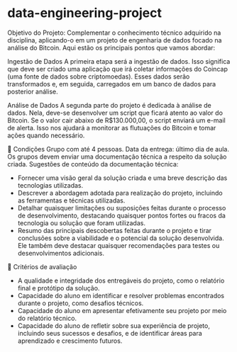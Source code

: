 # data-engineering-project

Objetivo do Projeto: Complementar o conhecimento técnico adquirido na disciplina, aplicando-o em um projeto de engenharia de dados focado na análise do Bitcoin. Aqui estão os principais pontos que vamos abordar:

Ingestão de Dados
A primeira etapa será a ingestão de dados. Isso significa que deve ser criado uma aplicação que irá coletar informações do Coincap (uma fonte de dados sobre criptomoedas). Esses dados serão transformados e, em seguida, carregados em um banco de dados para posterior análise.

Análise de Dados
A segunda parte do projeto é dedicada à análise de dados. Nela, deve-se desenvolver um script que ficará atento ao valor do Bitcoin. Se o valor cair abaixo de R$130.000,00, o script enviará um e-mail de alerta. Isso nos ajudará a monitorar as flutuações do Bitcoin e tomar ações quando necessário.

📑 Condições
Grupo com até 4 pessoas.
Data da entrega: último dia de aula.
Os grupos devem enviar uma documentação técnica a respeito da solução criada. Sugestões de conteúdo da documentação técnica:
- Fornecer uma visão geral da solução criada  e uma breve descrição das tecnologias utilizadas.
- Descrever a abordagem adotada para realização do projeto, incluindo as ferramentas e técnicas utilizadas. 
- Detalhar quaisquer limitações ou suposições feitas durante o processo de desenvolvimento, destacando quaisquer pontos fortes ou fracos da tecnologia ou solução que foram utilizadas.
- Resumo das principais descobertas feitas durante o projeto e tirar conclusões sobre a viabilidade e o potencial da solução desenvolvida. Ele também deve destacar quaisquer recomendações para testes ou desenvolvimentos adicionais.

💯 Critérios de avaliação
- A qualidade e integridade dos entregáveis do projeto, como o relatório final e protótipo da solução.
- Capacidade do aluno em identificar e resolver problemas encontrados durante o projeto, como desafios técnicos.
- Capacidade do aluno em apresentar efetivamente seu projeto por meio do relatório técnico.
- Capacidade do aluno de refletir sobre sua experiência de projeto, incluindo seus sucessos e desafios, e de identificar áreas para aprendizado e crescimento futuros.
